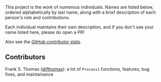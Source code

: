This project is the work of numerous individuals. Names are listed below, ordered alphabetically by last name, along with a brief description of each person's role and contributions. 

Each individual maintains their own description, and if you don't see your name listed here, please do open a PR!

Also see the [GitHub contributor stats](https://github.com/scalaz/scalaz-stream/graphs/contributors).

Contributors
------------

Frank S. Thomas ([@fthomas](https://github.com/fthomas)): a lot of `Process1` functions, features, bug fixes, and maintainance
